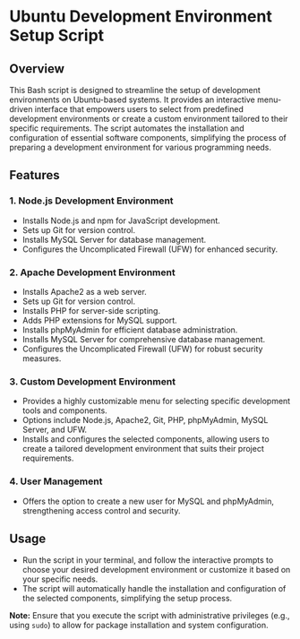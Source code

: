 # Ubuntu Development Environment Setup Script

## Overview

This Bash script is designed to streamline the setup of development environments on Ubuntu-based systems. It provides an interactive menu-driven interface that empowers users to select from predefined development environments or create a custom environment tailored to their specific requirements. The script automates the installation and configuration of essential software components, simplifying the process of preparing a development environment for various programming needs.

## Features

### 1. **Node.js Development Environment**
- Installs Node.js and npm for JavaScript development.
- Sets up Git for version control.
- Installs MySQL Server for database management.
- Configures the Uncomplicated Firewall (UFW) for enhanced security.

### 2. **Apache Development Environment**
- Installs Apache2 as a web server.
- Sets up Git for version control.
- Installs PHP for server-side scripting.
- Adds PHP extensions for MySQL support.
- Installs phpMyAdmin for efficient database administration.
- Installs MySQL Server for comprehensive database management.
- Configures the Uncomplicated Firewall (UFW) for robust security measures.

### 3. **Custom Development Environment**
- Provides a highly customizable menu for selecting specific development tools and components.
- Options include Node.js, Apache2, Git, PHP, phpMyAdmin, MySQL Server, and UFW.
- Installs and configures the selected components, allowing users to create a tailored development environment that suits their project requirements.

### 4. **User Management**
- Offers the option to create a new user for MySQL and phpMyAdmin, strengthening access control and security.

## Usage

- Run the script in your terminal, and follow the interactive prompts to choose your desired development environment or customize it based on your specific needs.
- The script will automatically handle the installation and configuration of the selected components, simplifying the setup process.

**Note:** Ensure that you execute the script with administrative privileges (e.g., using `sudo`) to allow for package installation and system configuration.
